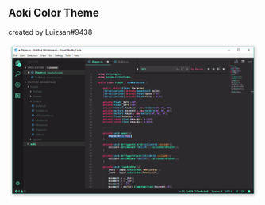 ## Aoki Color Theme
created by Luizsan#9438

![""](https://raw.githubusercontent.com/luizsan/aoki/master/images/preview.png)